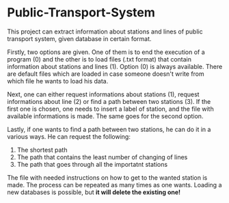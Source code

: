 # Public-Transport-System
  This project can extract information about stations and lines of public transport system, given database in certain format.
  
  Firstly, two options are given. One of them is to end the execution of a program (0) and the other is to load files (.txt format) that contain information about stations and lines (1). Option (0) is always available. There are default files which are loaded in case someone doesn't write from which file he wants to load his data.
  
  Next, one can either request informations about stations (1), request informations about line (2) or find a path between two stations (3).
If the first one is chosen, one needs to insert a label of station, and the file with available informations is made.
The same goes for the second option.

  Lastly, if one wants to find a path between two stations, he can do it in a various ways. He can request the following:
  1. The shortest path
  2. The path that contains the least number of changing of lines
  3. The path that goes through all the importatnt stations
     
  The file with needed instructions on how to get to the wanted station is made.
The process can be repeated as many times as one wants. Loading a new databases is possible, but **it will delete the existing one!**
